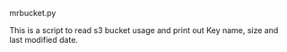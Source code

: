 mrbucket.py

This is a script to read s3 bucket usage and print out Key name, size and last modified date.